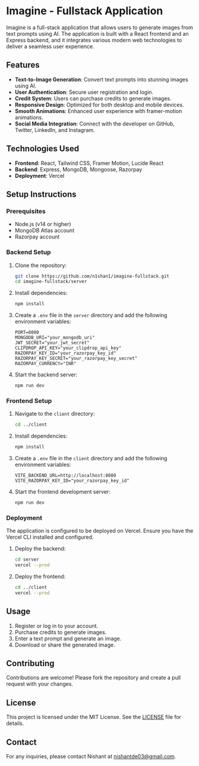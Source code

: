 # Imagine - Fullstack Application

Imagine is a full-stack application that allows users to generate images from text prompts using AI. The application is built with a React frontend and an Express backend, and it integrates various modern web technologies to deliver a seamless user experience.

## Features

- **Text-to-Image Generation**: Convert text prompts into stunning images using AI.
- **User Authentication**: Secure user registration and login.
- **Credit System**: Users can purchase credits to generate images.
- **Responsive Design**: Optimized for both desktop and mobile devices.
- **Smooth Animations**: Enhanced user experience with framer-motion animations.
- **Social Media Integration**: Connect with the developer on GitHub, Twitter, LinkedIn, and Instagram.

## Technologies Used

- **Frontend**: React, Tailwind CSS, Framer Motion, Lucide React
- **Backend**: Express, MongoDB, Mongoose, Razorpay
- **Deployment**: Vercel

## Setup Instructions

### Prerequisites

- Node.js (v14 or higher)
- MongoDB Atlas account
- Razorpay account

### Backend Setup

1. Clone the repository:

   ```bash
   git clone https://github.com/n1shan1/imagine-fullstack.git
   cd imagine-fullstack/server
   ```

2. Install dependencies:

   ```bash
   npm install
   ```

3. Create a `.env` file in the `server` directory and add the following environment variables:

   ```properties
   PORT=8080
   MONGODB_URI="your_mongodb_uri"
   JWT_SECRET="your_jwt_secret"
   CLIPDROP_API_KEY="your_clipdrop_api_key"
   RAZORPAY_KEY_ID="your_razorpay_key_id"
   RAZORPAY_KEY_SECRET="your_razorpay_key_secret"
   RAZORPAY_CURRENCY="INR"
   ```

4. Start the backend server:
   ```bash
   npm run dev
   ```

### Frontend Setup

1. Navigate to the `client` directory:

   ```bash
   cd ../client
   ```

2. Install dependencies:

   ```bash
   npm install
   ```

3. Create a `.env` file in the `client` directory and add the following environment variables:

   ```properties
   VITE_BACKEND_URL=http://localhost:8080
   VITE_RAZORPAY_KEY_ID="your_razorpay_key_id"
   ```

4. Start the frontend development server:
   ```bash
   npm run dev
   ```

### Deployment

The application is configured to be deployed on Vercel. Ensure you have the Vercel CLI installed and configured.

1. Deploy the backend:

   ```bash
   cd server
   vercel --prod
   ```

2. Deploy the frontend:
   ```bash
   cd ../client
   vercel --prod
   ```

## Usage

1. Register or log in to your account.
2. Purchase credits to generate images.
3. Enter a text prompt and generate an image.
4. Download or share the generated image.

## Contributing

Contributions are welcome! Please fork the repository and create a pull request with your changes.

## License

This project is licensed under the MIT License. See the [LICENSE](LICENSE) file for details.

## Contact

For any inquiries, please contact Nishant at [nishantde03@gmail.com](mailto:nishantdev03@gmail.com).
